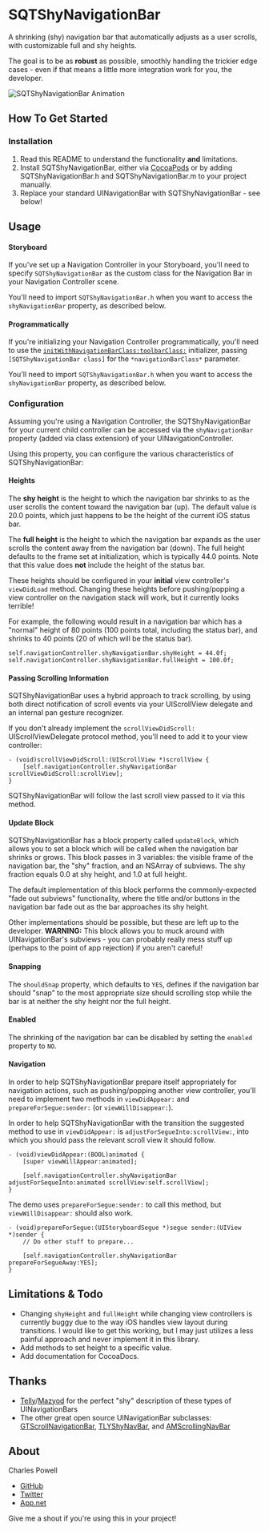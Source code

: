 SQTShyNavigationBar
===================

A shrinking (shy) navigation bar that automatically adjusts as a user scrolls, with customizable full and shy heights.

The goal is to be as __robust__ as possible, smoothly handling the trickier edge cases - even if that means a little more integration work for you, the developer.

![SQTShyNavigationBar Animation](http://fat.gfycat.com/OptimalDimAmericancrocodile.gif)

## How To Get Started

### Installation

1. Read this README to understand the functionality __and__ limitations.
2. Install SQTShyNavigationBar, either via [CocoaPods](http://cocoapods.org) or by adding SQTShyNavigationBar.h and SQTShyNavigationBar.m to your project manually.
3. Replace your standard UINavigationBar with SQTShyNavigationBar - see below!

## Usage

#### Storyboard
If you've set up a Navigation Controller in your Storyboard, you'll need to specify `SQTShyNavigationBar` as the custom class for the Navigation Bar in your Navigation Controller scene.

You'll need to import `SQTShyNavigationBar.h` when you want to access the `shyNavigationBar` property, as described below.

#### Programmatically
If you're initializing your Navigation Controller programmatically, you'll need to use the [`initWithNavigationBarClass:toolbarClass:`](https://developer.apple.com/library/ios/documentation/uikit/reference/UINavigationController_Class/Reference/Reference.html#//apple_ref/occ/instm/UINavigationController/initWithNavigationBarClass:toolbarClass:) initializer, passing `[SQTShyNavigationBar class]` for the `*navigationBarClass*` parameter.

You'll need to import `SQTShyNavigationBar.h` when you want to access the `shyNavigationBar` property, as described below.

### Configuration
Assuming you're using a Navigation Controller, the SQTShyNavigationBar for your current child controller can be accessed via the `shyNavigationBar` property (added via class extension) of your UINavigationController.

Using this property, you can configure the various characteristics of SQTShyNavigationBar:

#### Heights
The __shy height__ is the height to which the navigation bar shrinks to as the user scrolls the content toward the navigation bar (up). The default value is 20.0 points, which just happens to be the height of the current iOS status bar.

The __full height__ is the height to which the navigation bar expands as the user scrolls the content away from the navigation bar (down). The full height defaults to the frame set at initialization, which is typically 44.0 points. Note that this value does __not__ include the height of the status bar.

These heights should be configured in your __initial__ view controller's `viewDidLoad` method. Changing these heights before pushing/popping a view controller on the navigation stack will work, but it currently looks terrible!

For example, the following would result in a navigation bar which has a "normal" height of 80 points (100 points total, including the status bar), and shrinks to 40 points (20 of which will be the status bar).

```objc
self.navigationController.shyNavigationBar.shyHeight = 44.0f;
self.navigationController.shyNavigationBar.fullHeight = 100.0f;
```

#### Passing Scrolling Information
SQTShyNavigationBar uses a hybrid approach to track scrolling, by using both direct notification of scroll events via your UIScrollView delegate and an internal pan gesture recognizer.

If you don't already implement the `scrollViewDidScroll:` UIScrollViewDelegate protocol method, you'll need to add it to your view controller:

```objc
- (void)scrollViewDidScroll:(UIScrollView *)scrollView {
    [self.navigationController.shyNavigationBar scrollViewDidScroll:scrollView];
}
```

SQTShyNavigationBar will follow the last scroll view passed to it via this method.

#### Update Block
SQTShyNavigationBar has a block property called `updateBlock`, which allows you to set a block which will be called when the navigation bar shrinks or grows. This block passes in 3 variables: the visible frame of the navigation bar, the "shy" fraction, and an NSArray of subviews. The shy fraction equals 0.0 at shy height, and 1.0 at full height.

The default implementation of this block performs the commonly-expected "fade out subviews" functionality, where the title and/or buttons in the navigation bar fade out as the bar approaches its shy height.

Other implementations should be possible, but these are left up to the developer. __WARNING:__ This block allows you to muck around with UINavigationBar's subviews - you can probably really mess stuff up (perhaps to the point of app rejection) if you aren't careful!

#### Snapping
The `shouldSnap` property, which defaults to `YES`, defines if the navigation bar should "snap" to the most appropriate size should scrolling stop while the bar is at neither the shy height nor the full height.

#### Enabled
The shrinking of the navigation bar can be disabled by setting the `enabled` property to `NO`.

#### Navigation
In order to help SQTShyNavigationBar prepare itself appropriately for navigation actions, such as pushing/popping another view controller, you'll need to implement two methods in `viewDidAppear:` and `prepareForSegue:sender:` (or  `viewWillDisappear:`).

In order to help SQTShyNavigationBar with the transition the suggested method to use in `viewDidAppear:` is `adjustForSegueInto:scrollView:`, into which you should pass the relevant scroll view it should follow.

```objc
- (void)viewDidAppear:(BOOL)animated {
    [super viewWillAppear:animated];
    
    [self.navigationController.shyNavigationBar adjustForSequeInto:animated scrollView:self.scrollView];
}
```

The demo uses `prepareForSegue:sender:` to call this method, but `viewWillDisappear:` should also work.
```objc
- (void)prepareForSegue:(UIStoryboardSegue *)segue sender:(UIView *)sender {
    // Do other stuff to prepare...
    
    [self.navigationController.shyNavigationBar prepareForSegueAway:YES];
}
```

## Limitations & Todo
- Changing `shyHeight` and `fullHeight` while changing view controllers is currently buggy due to the way iOS handles view layout during transitions. I would like to get this working, but I may just utilizes a less painful approach and never implement it in this library.
- Add methods to set height to a specific value.
- Add documentation for CocoaDocs.

## Thanks
- [Telly](https://github.com/telly/TLYShyNavBar)/[Mazyod](https://github.com/Mazyod) for the perfect "shy" description of these types of UINavigationBars
- The other great open source UINavigationBar subclasses: [GTScrollNavigationBar](https://github.com/luugiathuy/GTScrollNavigationBar), [TLYShyNavBar](https://github.com/telly/TLYShyNavBar), and [AMScrollingNavBar](http://github.com/andreamazz/AMScrollingNavbar)

## About

Charles Powell
- [GitHub](http://github.com/cbpowell)
- [Twitter](http://twitter.com/seventhcolumn)
- [App.net](http://app.net/seventhcolumn)

Give me a shout if you're using this in your project!
